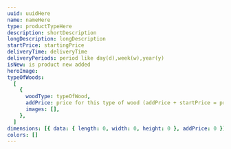 ```yaml
---
uuid: uuidHere
name: nameHere
type: productTypeHere
description: shortDescription
longDescription: longDescription
startPrice: startingPrice
deliveryTime: deliveryTime
deliveryPeriods: period like day(d),week(w),year(y)
isNew: is product new added
heroImage:
typeOfWoods:
  [
    {
      woodType: typeOfWood,
      addPrice: price for this type of wood (addPrice + startPrice = price),
      images: [],
    },
  ]
dimensions: [{ data: { length: 0, width: 0, height: 0 }, addPrice: 0 }]
colors: []
---
```

